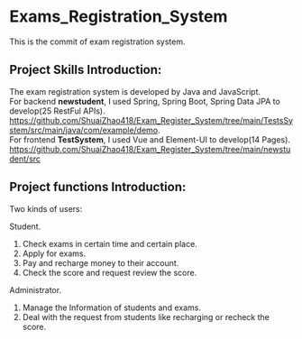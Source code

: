 # Exams_Registration_System
This is the commit of exam registration system.  

Project Skills Introduction:   
--
The exam registration system is developed by Java and JavaScript.   
For backend **newstudent**, I used Spring, Spring Boot, Spring Data JPA to develop(25 RestFul APIs).      
https://github.com/ShuaiZhao418/Exam_Register_System/tree/main/TestsSystem/src/main/java/com/example/demo.    
For frontend **TestSystem**, I used Vue and Element-UI to develop(14 Pages).  
https://github.com/ShuaiZhao418/Exam_Register_System/tree/main/newstudent/src


    
Project functions Introduction:   
--
Two kinds of users:   

Student.   
1. Check exams in certain time and certain place.
2. Apply for exams.
3. Pay and recharge money to their account.
4. Check the score and request review the score. 


Administrator.   
1. Manage the Information of students and exams.   
2. Deal with the request from students like recharging or recheck the score.
